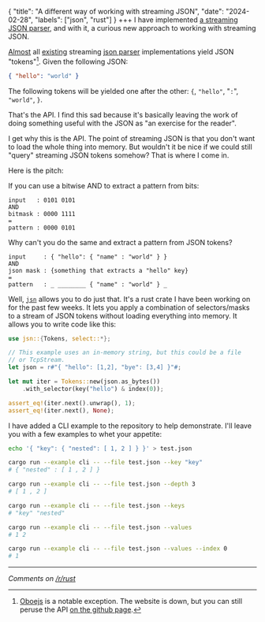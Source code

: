 {
    "title": "A different way of working with streaming JSON",
    "date": "2024-02-28",
    "labels": ["json", "rust"]
}
+++
I have implemented [a streaming JSON parser](https://crates.io/crates/jsn), and with it, a curious new approach to working with streaming JSON.

[Almost](https://www.baeldung.com/jackson-streaming-api#bd-parsing-json) all [existing](https://rapidjson.org/md_doc_sax.html#Reader) streaming [json parser](https://github.com/dscape/clarinet?tab=readme-ov-file#basics) implementations yield JSON "tokens"[^1]. Given the following JSON:

```json
{ "hello": "world" }
```

The following tokens will be yielded one after the other: `{`, `"hello"`, "`:`", `"world"`, `}`.

That's the API. I find this sad because it's basically leaving the work of doing something useful with the JSON as "an exercise for the reader".

I get why this is the API. The point of streaming JSON is that you don't want to load the whole thing into memory. But wouldn't it be nice if we could still "query" streaming JSON tokens somehow? That is where I come in.

Here is the pitch:

If you can use a bitwise AND to extract a pattern from bits:

```
input   : 0101 0101
AND
bitmask : 0000 1111
=
pattern : 0000 0101
```

Why can't you do the same and extract a pattern from JSON tokens?

```
input     : { "hello": { "name" : "world" } }
AND
json mask : {something that extracts a "hello" key}
=
pattern   : _ ________ { "name" : "world" } _
```

Well, [`jsn`](https://crates.io/crates/jsn) allows you to do just that. It's a rust crate I have been working on for the past few weeks. It lets you apply a combination of selectors/masks to a stream of JSON tokens without loading everything into memory. It allows you to write code like this: 

```rust
use jsn::{Tokens, select::*};

// This example uses an in-memory string, but this could be a file
// or TcpStream.
let json = r#"{ "hello": [1,2], "bye": [3,4] }"#;

let mut iter = Tokens::new(json.as_bytes())
    .with_selector(key("hello") & index(0));

assert_eq!(iter.next().unwrap(), 1);
assert_eq!(iter.next(), None);
```

I have added a CLI example to the repository to help demonstrate. I'll leave you with a few examples to whet your appetite: 

```sh
echo '{ "key": { "nested": [ 1, 2 ] } }' > test.json

cargo run --example cli -- --file test.json --key "key"
# { "nested" : [ 1 , 2 ] }

cargo run --example cli -- --file test.json --depth 3
# [ 1 , 2 ]

cargo run --example cli -- --file test.json --keys
# "key" "nested"

cargo run --example cli -- --file test.json --values
# 1 2

cargo run --example cli -- --file test.json --values --index 0
# 1 
```

---
_Comments on [/r/rust](https://www.reddit.com/r/rust/comments/1b2d41c/jsn_a_different_way_of_working_with_streaming_json/)_

[^1]: [Oboejs](https://web.archive.org/web/20210814153523/http://oboejs.com/) is a notable exception. The website is down, but you can still peruse the API [on the github page](https://github.com/jimhigson/oboe.js-website/blob/master/pdf/examples.pdf).

